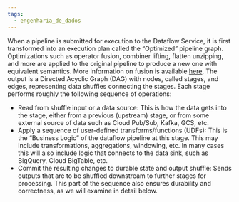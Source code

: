```yaml
---
tags:
  - engenharia_de_dados
---
```

When a pipeline is submitted for execution to the Dataflow Service, it is first transformed into an execution plan called the “Optimized” pipeline graph. Optimizations such as operator fusion, combiner lifting, flatten unzipping, and more are applied to the original pipeline to produce a new one with equivalent semantics. More information on fusion is available [here](https://cloud.google.com/dataflow/docs/guides/deploying-a-pipeline#fusion-optimization). The output is a Directed Acyclic Graph (DAG) with nodes, called stages, and edges, representing data shuffles connecting the stages. Each stage performs roughly the following sequence of operations:

- Read from shuffle input or a data source: This is how the data gets into the stage, either from a previous (upstream) stage, or from some external source of data such as Cloud Pub/Sub, Kafka, GCS, etc.
- Apply a sequence of user-defined transforms/functions (UDFs): This is the “Business Logic” of the dataflow pipeline at this stage. This may include transformations, aggregations, windowing, etc. In many cases this will also include logic that connects to the data sink, such as BigQuery, Cloud BigTable, etc.
- Commit the resulting changes to durable state and output shuffle: Sends outputs that are to be shuffled downstream to further stages for processing. This part of the sequence also ensures durability and correctness, as we will examine in detail below.

